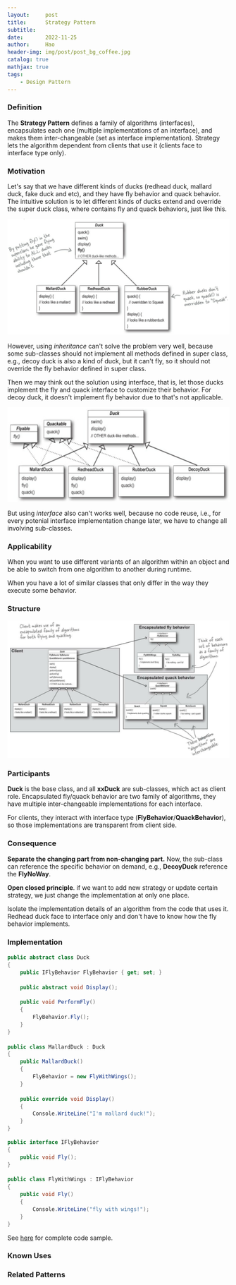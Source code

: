 ```yaml
---
layout:     post
title:      Strategy Pattern
subtitle:   
date:       2022-11-25
author:     Hao
header-img: img/post/post_bg_coffee.jpg
catalog: true
mathjax: true
tags:
    - Design Pattern
---
```


### Definition

The **Strategy Pattern** defines a family of algorithms (interfaces), encapsulates each one (multiple implementations of an interface), and makes them inter-changeable (set as interface implementation). Strategy lets the algorithm dependent from clients that use it (clients face to interface type only).

### Motivation

Let's say that we have different kinds of ducks (redhead duck, mallard duck, fake duck and etc), and they have fly behavior and quack behavior. The intuitive solution is to let different kinds of ducks extend and override the super duck class, where contains fly and quack behaviors, just like this.

![img](/img/DesignPattern/strategy_inheritance.png)

However, using *inheritance* can't solve the problem very well, because some sub-classes should not implement all methods defined in super class, e.g., decoy duck is also a kind of duck, but it can't fly, so it should not override the fly behavior defined in super class.

Then we may think out the solution using interface, that is, let those ducks implement the fly and quack interface to customize their behavior. For decoy duck, it doesn't implement fly behavior due to that's not applicable.

![img](/img/DesignPattern/strategy_interface.png)

But using *interface* also can't works well, because no code reuse, i.e., for every potenial interface implementation change later, we have to change all involving sub-classes.

### Applicability

When you want to use different variants of an algorithm within an object and be able to switch from one algorithm to another during runtime.

When you have a lot of similar classes that only differ in the way they execute some behavior.

### Structure

![img](/img/DesignPattern/strategy.png)

### Participants

**Duck** is the base class, and all **xxDuck** are sub-classes, which act as client role.
Encapsulated fly/quack behavior are two family of algorithms, they have multiple inter-changeable implementations for each interface.

For clients, they interact with interface type (**FlyBehavior**/**QuackBehavior**), so those implementations are transparent from client side.

### Consequence

**Separate the changing part from non-changing part.** Now, the sub-class can reference the specific behavior on demand, e.g., **DecoyDuck** reference the **FlyNoWay**. 

**Open closed principle**. if we want to add new strategy or update certain strategy, we just change the implementation at only one place.

Isolate the implementation details of an algorithm from the code that uses it. Redhead duck face to interface only and don't have to know how the fly behavior implements.

### Implementation

```c#
public abstract class Duck
{
    public IFlyBehavior FlyBehavior { get; set; }

    public abstract void Display();

    public void PerformFly()
    {
        FlyBehavior.Fly();
    }
}

public class MallardDuck : Duck
{
    public MallardDuck()
    {
        FlyBehavior = new FlyWithWings();
    }
    
    public override void Display()
    {
        Console.WriteLine("I'm mallard duck!");
    }
}
```

```c#
public interface IFlyBehavior
{
    public void Fly();
}

public class FlyWithWings : IFlyBehavior
{
    public void Fly()
    {
        Console.WriteLine("fly with wings!");
    }
}
```

See [here](https://github.com/haozhangms/Head-First-Design-Pattern/tree/main/SimUDuck) for complete code sample.

### Known Uses



### Related Patterns

